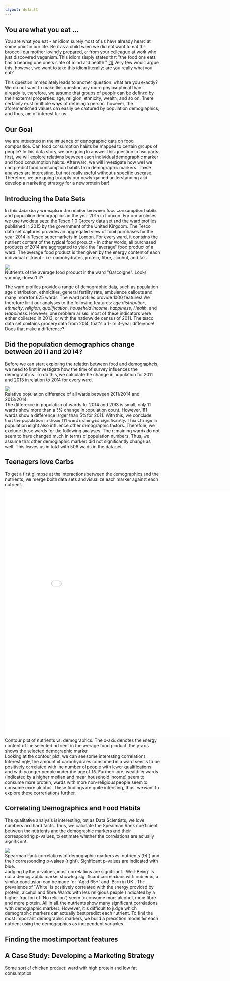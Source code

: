 ```yaml
---
layout: default
---
```


## You are what you eat ...

You are what you eat - an idiom surely most of us have already heard at some point in our life. Be it as a child when we did not want to eat the broccoli our mother lovingly prepared, or from your colleague at work who just discovered veganism.
This idiom simply states that "the food one eats has a bearing one one's state of mind and health." [[1]](https://www.phrases.org.uk/meanings/you-are-what-you-eat.html)
Very few would argue this, however, we want to take this idiom literally: are you really what you eat?

This question immediately leads to another question: what are you exactly?
We do not want to make this question any more phylosophical than it already is, therefore, we assume that groups of people can be defined by their external properties: age, religion, ethnicity, wealth, and so on.
There certainly exist multiple ways of defining a person, however, the aforementioned values can easily be captured by population demographics, and thus, are of interest for us.

## Our Goal

We are interested in the influence of demographic data on food composition.
Can food consumption habits be mapped to certain groups of people?
In this data story, we are going to answer this question in two parts: first, we will explore relations between each individual demographic marker and food consumption habits.
Afterward, we will investigate how well we can predict food consumption habits from demographic markers.
These analyses are interesting, but not really useful without a specific usecase.
Therefore, we are going to apply our newly-gained understanding and develop a marketing strategy for a new protein bar!

## Introducing the Data Sets

In this data story we explore the relation between food consumption habits and population demographics in the year 2015 in London.
For our analyses we use two data sets: the [Tesco 1.0 Grocery](https://www.nature.com/articles/s41597-020-0397-7) data set and the [ward profiles](https://data.london.gov.uk/dataset/ward-profiles-and-atlas) published in 2015 by the government of the United Kingdom.
The Tesco data set captures provides an aggregated view of food purchases for the year 2014 in Tesco supermarkets in London.
For every ward, it contains the nutrient content of the typical food product - in other words, all purchased products of 2014 are aggregated to yield the "average" food product of a ward.
The average food product is then given by the energy content of each individual nutrient - i.e. carbohydrates, protein, fibre, alcohol, and fats.
<div id="images"> 
	<img src="assets/images/pie.png">
	<div class="caption">Nutrients of the average food product in the ward "Gascoigne". Looks yummy, doesn't it?</div>
</div>

The ward profiles provide a range of demographic data, such as population age distribution, ethnicities, general fertility rate, ambulance callouts and many more for 625 wards.
The ward profiles provide 1000 features! We therefore limit our analyses to the following features: *age distribution*, *ethnicity*, *religion*, *qualification*, *household income*, *happiness*, *Health*, and *Happiness*. 
However, one problem arises: most of these indicators were either collected in 2013, or with the nationwide census of 2011.
The tesco data set contains grocery data from 2014, that's a 1- or 3-year difference!
Does that make a difference?

## Did the population demographics change between 2011 and 2014?

Before we can start exploring the relation between food and demographcis, we need to first investigate how the time of survey influences the demographics.
To do this, we calculate the change in population for 2011 and 2013 in relation to 2014 for every ward.
<div id="images"> 
	<img src="assets/images/pop_diff.png">
	<div class="caption">Relative population difference of all wards between 2011/2014 and 2013/2014.</div>
</div>
The difference in population of wards for 2014 and 2013 is small, only 11 wards show more than a 5% change in population count.
However, 111 wards show a difference larger than 5% for 2011.
With this, we conclude that the population in those 111 wards changed significantly.
This change in population might also influence other demographic factors.
Therefore, we exclude these wards for the following analyses.
The remaining wards do not seem to have changed much in terms of population numbers.
Thus, we assume that other demographic markers did not significantly change as well.
This leaves us in total with 506 wards in the data set.

## Teenagers love Carbs

To get a first glimpse at the interactions between the demographics and the nutrients, we merge boith data sets and visualize each marker against each nutrient.
<div id="images"> 
<iframe  width="900" height="800" frameborder="0" scrolling="no" src="assets/plots/demo_vs_atlas.html">
</iframe>
<div class="caption">Contour plot of nutrients vs. demographics. The x-axis denotes the energy content of the selected nutrient in the average food product, the y-axis shows the selected demographic marker.</div>
</div>
Looking at the contour plot, we can see some interesting correlations.
Interestingly, the amount of carbohydrates consumed in a ward seems to be positively correlated with the number of people with lower qualifications and with younger people under the age of 15.
Furthermore, wealthier wards (indicated by a higher median and mean household income) seem to consume more protein, wards with more non-religious people seem to consume more alcohol.
These findings are quite intereting, thus, we want to explore these correrlations further.

## Correlating Demographics and Food Habits

The qualitative analysis is interesting, but as Data Scientists, we love numbers and hard facts.
Thus, we calculate the Spearman Rank coefficient between the nutrients and the demographic markers and their corresponding p-values, to estimate whether the correlations are actually significant.
<div id="images"> 
	<img src="assets/images/feat_corrs.png">
	<div class="caption">Spearman Rank correlations of demographic markers vs. nutrients (left) and their corresponding p-values (right). Significant p-values are indicated with blue.</div>
</div>
Judging by the p-values, most correlations are significant.
`Well-Being` is not a demographic marker showing significant correlations with nutrients, a similar conclusion can be made for `Aged 65+` and `Born in UK`.
The prevalence of `White` is positively correlated with the energy provided by protein, alcohol and fibre.
Wards with less religious people (indicated by a higher fraction of `No religion`) seem to consume more alcohol, more fibre and more protein.
All in all, the nutrients show many significant correlations with demographic markers.
However, it is difficult to judge which demographic markers can actually best predict each nutrient.
To find the most important demographic markers, we build a prediction model for each nutrient using the demographics as independent variables.

## Finding the most important features

## A Case Study: Developing a Marketing Strategy

Some sort of chicken product: ward with high protein and low fat consumption




 









